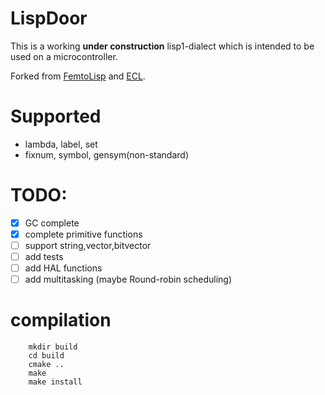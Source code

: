 # LispDoor

This is a working **under construction** lisp1-dialect which is intended to be used on a microcontroller.

Forked from [FemtoLisp](https://github.com/JeffBezanson/femtolisp) and [ECL](https://gitlab.com/embeddable-common-lisp/ecl).


# Supported
- lambda, label, set
- fixnum, symbol, gensym(non-standard)

# TODO:
- [x] GC complete
- [x] complete primitive functions
- [ ] support string,vector,bitvector
- [ ] add tests
- [ ] add HAL functions
- [ ] add multitasking (maybe Round-robin scheduling)

# compilation

```shell
    mkdir build
    cd build
    cmake ..
    make
    make install
```
